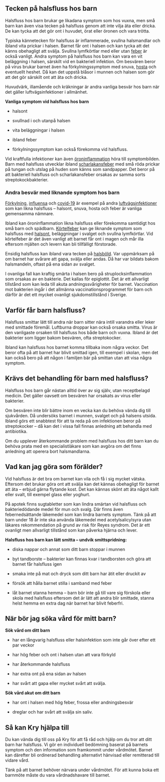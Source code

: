 Tecken på halsfluss hos barn
----------------------------

Halsfluss hos barn brukar ge likadana symptom som hos vuxna, men små barn kan även visa tecken på halsfluss genom att inte vilja äta eller dricka. De kan tycka att det gör ont i huvudet, örat eller öronen och vara trötta.

Typiska kännetecken för halsfluss är inflammerade, svullna halsmandlar och ibland vita prickar i halsen. Barnet får ont i halsen och kan tycka att det känns obehagligt att svälja. Svullna lymfkörtlar med eller utan [feber](https://www.kry.se/fakta/barnsjukdomar/feber-hos-barn/ "feber") är också vanligt. Andra symptom på halsfluss hos barn kan vara en vit beläggning i halsen, särskilt vid en bakteriell infektion. Om besvären beror på virus brukar barnet även ha förkylningssymptom med snuva, [hosta](https://www.kry.se/fakta/barnsjukdomar/hosta-hos-barn/ "hosta") och eventuellt heshet. Då kan det uppstå blåsor i munnen och halsen som gör att det gör särskilt ont att äta och dricka.

Huvudvärk, illamående och kräkningar är andra vanliga besvär hos barn när det gäller luftvägsinfektioner i allmänhet.

**Vanliga symptom vid halsfluss hos barn**

*   halsont
    
*   svullnad i och utanpå halsen
    
*   vita beläggningar i halsen
    
*   ibland feber
    
*   förkylningssymptom kan också förekomma vid halsfluss.
    

Vid kraftfulla infektioner kan även [öroninflammation](https://www.kry.se/fakta/barnsjukdomar/oroninflammation-hos-barn/ "oroninflammation") höra till symptombilden. Barn med halsfluss utvecklar ibland [scharlakansfeber](https://www.kry.se/fakta/infektioner/scharlakansfeber/ "scharlakansfeber") med små röda prickar på tungan och utslag på huden som känns som sandpapper. Det beror på att bakteriell halsfluss och scharlakansfeber orsakas av samma sorts streptokockbakterier.

### **Andra besvär med liknande symptom hos barn**

[Förkylning](https://www.kry.se/fakta/infektioner/forkylning/ "forkylning"), [influensa](https://www.kry.se/fakta/barnsjukdomar/influensa-hos-barn/ "influensa") och [covid-19](https://www.kry.se/fakta/infektioner/coronavirus/ "covid-19") är exempel på andra [luftvägsinfektioner](https://www.kry.se/fakta/infektioner/luftvagsinfektioner/ "luftvagsinfektioner") som kan likna halsfluss – halsont, snuva, hosta och feber är vanliga gemensamma nämnare.

Ibland kan öroninflammation likna halsfluss eller förekomma samtidigt hos små barn och spädbarn. [Körtelfeber](https://www.kry.se/fakta/oron-nasa-hals/kortelfeber/ "kortelfeber") kan ge liknande symptom som halsfluss med [halsont](https://www.kry.se/fakta/oron-nasa-hals/halsont/ "halsont"), beläggningar i svalget och svullna lymfkörtlar. Vid körtelfeber är det även vanligt att barnet får ont i magen och mår illa eftersom mjälten och levern kan bli tillfälligt förstorade.

Ensidig halsfluss kan ibland vara tecken på [halsböld](https://www.kry.se/fakta/infektioner/halsbold/ "halsbold"). Var uppmärksam på om barnet har svårare att gapa, svälja eller andas. Då har var bildats bakom halsmandeln, oftast på ena sidan av svalget.

I ovanliga fall kan kraftig smärta i halsen bero på struplocksinflammation som orsakas av en bakterie. Det kallas för epiglottit. Det är ett allvarligt tillstånd som kan leda till akuta andningssvårigheter för barnet. Vaccination mot bakterien ingår i det allmänna vaccinationsprogrammet för barn och därför är det ett mycket ovanligt sjukdomstillstånd i Sverige.

Varför får barn halsfluss?
--------------------------

Halsfluss smittar lätt till andra när barn sitter nära intill varandra eller leker med smittade föremål. Luftburna droppar kan också orsaka smitta. Virus är den vanligaste orsaken till halsfluss hos både barn och vuxna. Ibland är det bakterier som ligger bakom besvären, ofta streptokocker.

Ibland kan halsfluss hos barnet komma tillbaka inom några veckor. Det beror ofta på att barnet har blivit smittad igen, till exempel i skolan, men det kan också bero på att någon i familjen bär på smittan utan att visa några symptom.

Krävs det behandling för barn med halsfluss?
--------------------------------------------

Halsfluss hos barn går nästan alltid över av sig själv, utan receptbelagd medicin. Det gäller oavsett om besvären har orsakats av virus eller bakterier.

Om besvären inte blir bättre inom en vecka kan du behöva vända dig till sjukvården. Då undersöks barnet i munnen, svalget och på halsens utsida. Ibland görs ett snabbtest för att ta reda på om infektionen beror på streptokocker – då kan det i vissa fall finnas anledning att behandla med antibiotika.

Om du upplever återkommande problem med halsfluss hos ditt barn kan du behöva prata med en specialistläkare som kan avgöra om det finns anledning att operera bort halsmandlarna.

Vad kan jag göra som förälder?
------------------------------

Vid halsfluss är det bra om barnet kan vila och få i sig mycket vätska. Eftersom det brukar göra ont att svälja kan det kännas obehagligt för barnet att äta – erbjud gärna flytande kost. Det kan kännas skönt att äta något kallt eller svalt, till exempel glass eller yoghurt.

På apotek finns sugtabletter som kan lindra smärtan vid halsfluss och bakteriedödande medel för mun och svalg. Där finns även febernedsättande läkemedel som kan lindra barnets symptom. Tänk på att barn under 18 år inte ska använda läkemedel med acetylsalicylsyra utan läkares rekommendation på grund av risk för Reyes syndrom. Det är ett ovanligt men allvarligt tillstånd som kan påverka hjärna och lever.

**Halsfluss hos barn kan lätt smitta – undvik smittspridning:**

*   diska nappar och annat som ditt barn stoppar i munnen
    
*   byt tandborste – bakterier kan finnas kvar i tandborsten och göra att barnet får halsfluss igen
    
*   smaka inte på mat och dryck som ditt barn har ätit eller druckit av
    
*   försök att hålla barnet stilla i samband med feber
    
*   låt barnet stanna hemma – barn bör inte gå till vare sig förskola eller skola med halsfluss eftersom det är lätt att andra blir smittade, stanna helst hemma en extra dag när barnet har blivit feberfri.
    

När bör jag söka vård för mitt barn?
------------------------------------

**Sök vård om ditt barn**

*   har en långvarig halsfluss eller halsinfektion som inte går över efter ett par veckor
    
*   har hög feber och ont i halsen utan att vara förkyld
    
*   har återkommande halsfluss
    
*   har extra ont på ena sidan av halsen
    
*   har svårt att gapa eller mycket svårt att svälja.
    

**Sök vård akut om ditt barn**

*   har ont i halsen med hög feber, frossa eller andningsbesvär
    
*   dreglar och har svårt att svälja sin saliv.
    

Så kan Kry hjälpa till
----------------------

Du kan vända dig till oss på Kry för att få råd och hjälp om du tror att ditt barn har halsfluss. Vi gör en individuell bedömning baserat på barnets symptom och den information som framkommit under vårdmötet. Barnet kan därefter bli ordinerad behandling alternativt hänvisad eller remitterad till vidare vård.

Tänk på att barnet behöver närvara under vårdmötet. För att kunna boka ett barnmöte måste du vara vårdnadshavare till barnet.